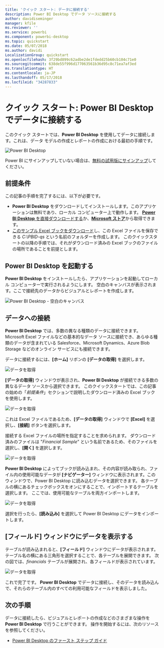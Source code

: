 ```yaml
---
title: 'クイック スタート: データに接続する'
description: Power BI Desktop でデータ ソースに接続する
author: davidiseminger
manager: kfile
ms.reviewer: ''
ms.service: powerbi
ms.component: powerbi-desktop
ms.topic: quickstart
ms.date: 05/07/2018
ms.author: davidi
LocalizationGroup: quickstart
ms.openlocfilehash: 3f29bd899c62adbe2de1fdedd25b60cb104c71e0
ms.sourcegitcommit: 638de55f996d177063561b36d95c8c71ea7af3ed
ms.translationtype: HT
ms.contentlocale: ja-JP
ms.lasthandoff: 05/17/2018
ms.locfileid: "34287833"
---
```

# <a name="quickstart-connect-to-data-in-power-bi-desktop"></a>クイック スタート: Power BI Desktop でデータに接続する

このクイック スタートでは、**Power BI Desktop** を使用してデータに接続します。これは、データ モデルの作成とレポートの作成における最初の手順です。

![Power BI Desktop](media/desktop-what-is-desktop/what-is-desktop_01.png)

Power BI にサインアップしていない場合は、[無料の試用版にサインアップ](https://app.powerbi.com/signupredirect?pbi_source=web)してください。

## <a name="prerequisites"></a>前提条件

この記事の手順を完了するには、以下が必要です。
* **Power BI Desktop** をダウンロードしてインストールします。このアプリケーションは無料であり、ローカル コンピューター上で動作します。 [**Power BI Desktop** を直接ダウンロードする](https://powerbi.microsoft.com/desktop)か、[**Microsoft ストア**](http://aka.ms/pbidesktopstore)から取得できます。
* [このサンプル Excel ブックをダウンロード](http://go.microsoft.com/fwlink/?LinkID=521962)し、この Excel ファイルを保存できる *C:\PBID-qs* という名前のフォルダーを作成します。 このクイックスタートの以降の手順では、それがダウンロード済みの Excel ブックのファイルの場所であることを前提とします。

## <a name="launch-power-bi-desktop"></a>Power BI Desktop を起動する

**Power BI Desktop** をインストールしたら、アプリケーションを起動してローカル コンピューターで実行されるようにします。 空白のキャンバスが表示されます。ここで接続先のデータからビジュアルとレポートを作成します。 

![Power BI Desktop - 空白のキャンバス](media/desktop-quickstart-connect-to-data/qs-connect-data_01.png)

## <a name="connect-to-data"></a>データへの接続

**Power BI Desktop** では、多数の異なる種類のデータに接続できます。 Microsoft Excel ファイルなどの基本的なデータ ソースに接続でき、あらゆる種類のデータが含まれている Salesforce、Microsoft Dynamics、Azure Blob Storage などのオンライン サービスにも接続できます。 

データに接続するには、**[ホーム]** リボンの **[データの取得]** を選択します。

![データを取得](media/desktop-quickstart-connect-to-data/qs-connect-data_02.png)

**[データの取得]** ウィンドウが表示され、**Power BI Desktop** が接続できる多数の異なるデータ ソースから選択できます。 このクイックスタートでは、この記事の始めの「*前提条件*」セクションで説明したダウンロード済みの Excel ブックを使用します。 

![データを取得](media/desktop-quickstart-connect-to-data/qs-connect-data_03.png)

これは Excel ファイルであるため、**[データの取得]** ウィンドウで **[Excel]** を選択し、**[接続]** ボタンを選択します。

接続する Excel ファイルの場所を指定することを求められます。 ダウンロード済みのファイルは "*Financial Sample*" という名前であるため、そのファイルを選択し、**[開く]** を選択します。

![データを取得](media/desktop-quickstart-connect-to-data/qs-connect-data_04.png)

**Power BI Desktop** によってブックが読み込まれ、その内容が読み取られ、ファイル内の使用可能なデータが **[ナビゲーター]** ウィンドウに表示されます。このウィンドウで、Power BI Desktop に読み込むデータを選択できます。 各テーブルの横にあるチェックボックスをオンにすることで、インポートするテーブルを選択します。 ここでは、使用可能なテーブルを両方インポートします。

![データを取得](media/desktop-quickstart-connect-to-data/qs-connect-data_05.png)

選択を行ったら、**[読み込み]** を選択して Power BI Desktop にデータをインポートします。

## <a name="view-data-in-the-fields-pane"></a>[フィールド] ウィンドウにデータを表示する

テーブルが読み込まれると、**[フィールド]** ウィンドウにデータが表示されます。 テーブル名の横にある三角形を選択することで、各テーブルを展開できます。 次の図では、*financials* テーブルが展開され、各フィールドが表示されています。 

![データを取得](media/desktop-quickstart-connect-to-data/qs-connect-data_06.png)

これで完了です。 **Power BI Desktop** でデータに接続し、そのデータを読み込んで、それらのテーブル内のすべての利用可能なフィールドを表示しました。


## <a name="next-steps"></a>次の手順
データに接続したら、ビジュアルとレポートの作成などのさまざまな操作を **Power BI Desktop** で行うことができます。 操作を開始するには、次のリソースを参照してください。

* [Power BI Desktop のファースト ステップ ガイド](desktop-getting-started.md)


